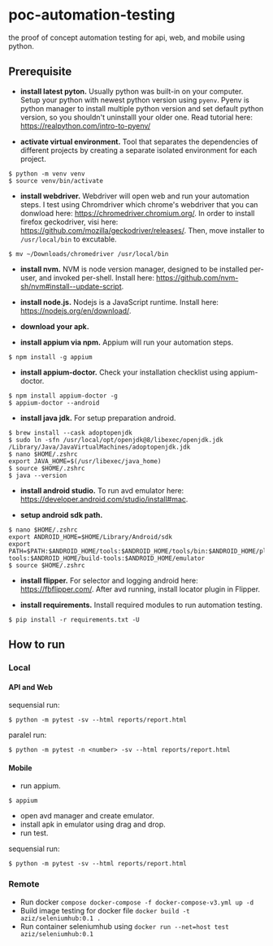 # poc-automation-testing
the proof of concept automation testing for api, web, and mobile using python.

## Prerequisite
- **install latest pyton.** Usually python was built-in on your computer. Setup your python with newest python version using `pyenv`. Pyenv is python manager to install multiple python version and set default python version, so you shouldn't uninstalll your older one. Read tutorial here: https://realpython.com/intro-to-pyenv/

- **activate virtual environment.** Tool that separates the dependencies of different projects by creating a separate isolated environment for each project.
```
$ python -m venv venv
$ source venv/bin/activate
```

- **install webdriver.** Webdriver will open web and run your automation steps. I test using Chromdriver which chrome's webdriver that you can donwload here: https://chromedriver.chromium.org/. In order to install firefox geckodriver, visi here: https://github.com/mozilla/geckodriver/releases/. Then, move installer to `/usr/local/bin` to excutable.
```
$ mv ~/Downloads/chromedriver /usr/local/bin
```

- **install nvm.** NVM is node version manager, designed to be installed per-user, and invoked per-shell. Install here: https://github.com/nvm-sh/nvm#install--update-script.

- **install node.js.** Nodejs is a JavaScript runtime. Install here: https://nodejs.org/en/download/.

- **download your apk.**

- **install appium via npm.** Appium will run your automation steps.
```
$ npm install -g appium
```

- **install appium-doctor.** Check your installation checklist using appium-doctor.
```
$ npm install appium-doctor -g
$ appium-doctor --android
```

- **install java jdk.** For setup preparation android.
```
$ brew install --cask adoptopenjdk
$ sudo ln -sfn /usr/local/opt/openjdk@8/libexec/openjdk.jdk /Library/Java/JavaVirtualMachines/adoptopenjdk.jdk
$ nano $HOME/.zshrc
export JAVA_HOME=$(/usr/libexec/java_home)
$ source $HOME/.zshrc
$ java --version

```

- **install android studio.** To run avd emulator here: https://developer.android.com/studio/install#mac.

- **setup android sdk path.**
```
$ nano $HOME/.zshrc
export ANDROID_HOME=$HOME/Library/Android/sdk
export PATH=$PATH:$ANDROID_HOME/tools:$ANDROID_HOME/tools/bin:$ANDROID_HOME/platform-tools:$ANDROID_HOME/build-tools:$ANDROID_HOME/emulator
$ source $HOME/.zshrc
```

- **install flipper.** For selector and logging android here: https://fbflipper.com/.
After avd running, install locator plugin in Flipper.

- **install requirements.** Install required modules to run automation testing.
```
$ pip install -r requirements.txt -U
```

## How to run
### Local
#### API and Web
sequensial run:
```
$ python -m pytest -sv --html reports/report.html
```

paralel run:
```
$ python -m pytest -n <number> -sv --html reports/report.html
```

#### Mobile
- run appium.
```
$ appium
```
- open avd manager and create emulator.
- install apk in emulator using drag and drop.
- run test.

sequensial run:
```
$ python -m pytest -sv --html reports/report.html
```

### Remote
- Run docker `compose docker-compose -f docker-compose-v3.yml up -d`
- Build image testing for docker file `docker build -t aziz/seleniumhub:0.1 .`
- Run container seleniumhub using `docker run --net=host test aziz/seleniumhub:0.1`
